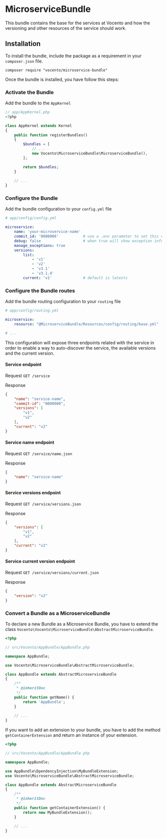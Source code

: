 # MicroserviceBundle

This bundle contains the base for the services at Vocento and how the versioning
and other resources of the service should work.

## Installation

To install the bundle, include the package as a requirement in your `composer.json` file.

```
composer require "vocento/microservice-bundle"
```

Once the bundle is installed, you have follow this steps:

### Activate the Bundle

Add the bundle to the `AppKernel`

```php
// app/AppKernel.php
<?php

class AppKernel extends Kernel
{
    public function registerBundles()
    {
        $bundles = [
            // ...
            new Vocento\MicroserviceBundle\MicroserviceBundle(),
        ];

        return $bundles;
    }
    
    // ...
}
```

### Configure the Bundle

Add the bundle configuration to your `config.yml` file

```yaml
# app/config/config.yml

microservice:
    name: 'your-microservice-name'
    commit_id: '0000000'           # use a .env parameter to set this value
    debug: false                   # when true will show exception information
    manage_exceptions: true
    versions:
        list:
            - 'v1'
            - 'v2'
            - 'v3.1'
            - 'v3.1.4'
        current: 'v1'              # default is latests
```

### Configure the Bundle routes

Add the bundle routing configuration to your `routing` file
 
```yaml
# app/config/routing.yml

microservice:
    resource: "@MicroserviceBundle/Resources/config/routing/base.yml"

# ...
``` 

This configuration will expose three endpoints related with the service in order
to enable a way to auto-discover the service, the available versions and the current
version.

#### Service endpoint

Request
`GET /service`

Response 
```json
{
    "name": "service-name",
    "commit-id": "0000000",
    "versions": [
        "v1",
        "v2"
    ],
    "current": "v2"
}
```

#### Service name endpoint

Request
`GET /service/name.json`

Response 
```json
{
    "name": "service-name"
}
```

#### Service versions endpoint

Request
`GET /service/versions.json`

Response 
```json
{
    "versions": [
        "v1",
        "v2"
    ],
    "current": "v2"
}
```

#### Service current version endpoint

Request
`GET /service/versions/current.json`

Response 
```json
{
    "version": "v2"
}
```

### Convert a Bundle as a MicroserviceBundle 

To declare a new Bundle as a Microservice Bundle, you have to extend the class
`Vocento\Vocento\MicroserviceBundle\AbstractMicroserviceBundle`.

```php
<?php

// src/Vocento/AppBundle/AppBundle.php

namespace AppBundle;

use Vocento\MicroserviceBundle\AbstractMicroserviceBundle;

class AppBundle extends AbstractMicroserviceBundle 
{
    /**
     * @inheritDoc
     */
    public function getName() {
        return 'AppBundle';
    }
    
    // ...
}
```

If you want to add an extension to your bundle, you have to add the method `getContainerExtension`
and return an instance of your extension.

```php
<?php

// src/Vocento/AppBundle/AppBundle.php

namespace AppBundle;

use AppBundle\DpendencyInjection\MyBundleExtension;
use Vocento\MicroserviceBundle\AbstractMicroserviceBundle;

class AppBundle extends AbstractMicroserviceBundle 
{
    /**
     * @inheritDoc
     */
    public function getContainerExtension() {
        return new MyBundleExtension();
    }
    
    // ...
}
```

